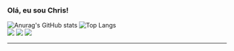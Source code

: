 ### Olá, eu sou Chris!


![Anurag's GitHub stats](https://github-readme-stats.vercel.app/api?username=chrisktventura&show_icons=true&theme=highcontrast) ![Top Langs](https://github-readme-stats.vercel.app/api/top-langs/?username=chrisktventura&layout=compact&theme=highcontrast)
<br>
<img src="https://img.shields.io/badge/JavaScript-323330?style=for-the-badge&logo=javascript&logoColor=F7DF1E">
<img src="https://img.shields.io/badge/HTML5-E34F26?style=for-the-badge&logo=html5&logoColor=white">
<img src="https://img.shields.io/badge/CSS3-1572B6?style=for-the-badge&logo=css3&logoColor=white">
<hr>

